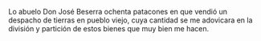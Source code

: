 Lo abuelo Don José Beserra ochenta patacones en que vendió un despacho de tierras en pueblo viejo, cuya cantidad se me adovicara en la división y partición de estos bienes que muy bien me hacen.